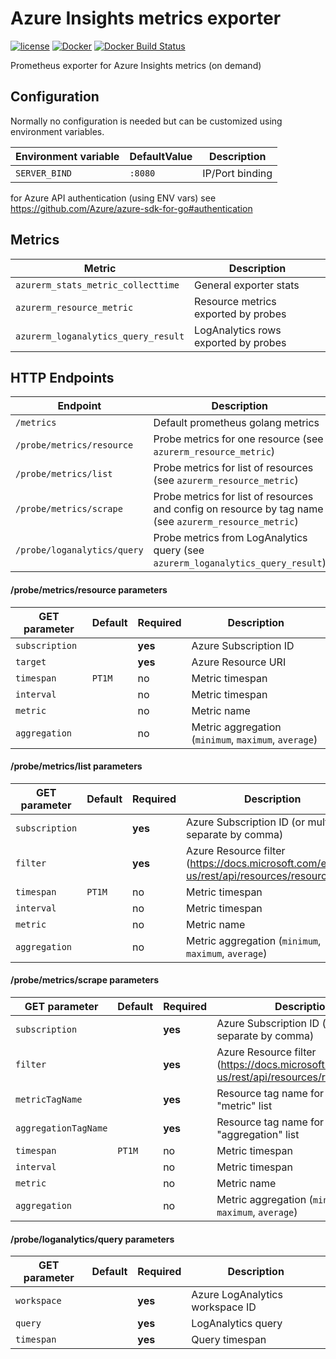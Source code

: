 Azure Insights metrics exporter
===============================

[![license](https://img.shields.io/github/license/webdevops/azure-metrics-exporter.svg)](https://github.com/webdevops/azure-metrics-exporter/blob/master/LICENSE)
[![Docker](https://img.shields.io/badge/docker-webdevops%2Fazure--metrics--exporter-blue.svg?longCache=true&style=flat&logo=docker)](https://hub.docker.com/r/webdevops/azure-metrics-exporter/)
[![Docker Build Status](https://img.shields.io/docker/build/webdevops/azure-metrics-exporter.svg)](https://hub.docker.com/r/webdevops/azure-metrics-exporter/)

Prometheus exporter for Azure Insights metrics (on demand)

Configuration
-------------

Normally no configuration is needed but can be customized using environment variables.

| Environment variable              | DefaultValue                | Description                                        |
|-----------------------------------|-----------------------------|----------------------------------------------------|
| `SERVER_BIND`                     | `:8080`                     | IP/Port binding                                    |

for Azure API authentication (using ENV vars) see https://github.com/Azure/azure-sdk-for-go#authentication

Metrics
-------

| Metric                              | Description                                                                    |
|-------------------------------------|--------------------------------------------------------------------------------|
| `azurerm_stats_metric_collecttime`  | General exporter stats                                                         |
| `azurerm_resource_metric`           | Resource metrics exported by probes                                            |
| `azurerm_loganalytics_query_result` | LogAnalytics rows exported by probes                                           |


HTTP Endpoints
--------------

| Endpoint                       | Description                                                                         |
|--------------------------------|-------------------------------------------------------------------------------------|
| `/metrics`                     | Default prometheus golang metrics                                                   |
| `/probe/metrics/resource`      | Probe metrics for one resource (see `azurerm_resource_metric`)                      |
| `/probe/metrics/list`          | Probe metrics for list of resources (see `azurerm_resource_metric`)                 |
| `/probe/metrics/scrape`        | Probe metrics for list of resources and config on resource by tag name (see `azurerm_resource_metric`) |
| `/probe/loganalytics/query`    | Probe metrics from LogAnalytics query (see `azurerm_loganalytics_query_result`)     |


#### /probe/metrics/resource parameters


| GET parameter          | Default   | Required | Description                                                          |
|------------------------|-----------|----------|----------------------------------------------------------------------|
| `subscription`         |           | **yes**  | Azure Subscription ID                                                |
| `target`               |           | **yes**  | Azure Resource URI                                                   |
| `timespan`             | `PT1M`    | no       | Metric timespan                                                      |
| `interval`             |           | no       | Metric timespan                                                      |
| `metric`               |           | no       | Metric name                                                          |
| `aggregation`          |           | no       | Metric aggregation (`minimum`, `maximum`, `average`)                 |


#### /probe/metrics/list parameters

| GET parameter          | Default   | Required | Description                                                          |
|------------------------|-----------|----------|----------------------------------------------------------------------|
| `subscription`         |           | **yes**  | Azure Subscription ID (or multiple separate by comma)                |
| `filter`               |           | **yes**  | Azure Resource filter (https://docs.microsoft.com/en-us/rest/api/resources/resources/list)                                              |
| `timespan`             | `PT1M`    | no       | Metric timespan                                                      |
| `interval`             |           | no       | Metric timespan                                                      |
| `metric`               |           | no       | Metric name                                                          |
| `aggregation`          |           | no       | Metric aggregation (`minimum`, `maximum`, `average`)                 |


#### /probe/metrics/scrape parameters

| GET parameter          | Default   | Required | Description                                                          |
|------------------------|-----------|----------|----------------------------------------------------------------------|
| `subscription`         |           | **yes**  | Azure Subscription ID  (or multiple separate by comma)               |
| `filter`               |           | **yes**  | Azure Resource filter (https://docs.microsoft.com/en-us/rest/api/resources/resources/list)                                              |
| `metricTagName`        |           | **yes**  | Resource tag name for getting "metric" list                                                                                             |
| `aggregationTagName`   |           | **yes**  | Resource tag name for getting "aggregation" list                     |
| `timespan`             | `PT1M`    | no       | Metric timespan                                                      |
| `interval`             |           | no       | Metric timespan                                                      |
| `metric`               |           | no       | Metric name                                                          |
| `aggregation`          |           | no       | Metric aggregation (`minimum`, `maximum`, `average`)                 |

#### /probe/loganalytics/query parameters


| GET parameter          | Default   | Required | Description                                                          |
|------------------------|-----------|----------|----------------------------------------------------------------------|
| `workspace   `         |           | **yes**  | Azure LogAnalytics workspace ID                                      |
| `query`                |           | **yes**  | LogAnalytics query                                                   |
| `timespan`             |           | **yes**  | Query timespan                                                       |
